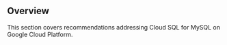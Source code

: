 ## Overview

This section covers recommendations addressing Cloud SQL for MySQL on Google Cloud Platform.
